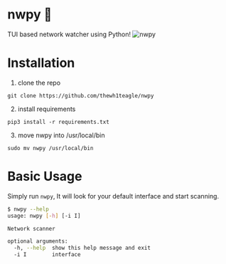 # nwpy 🚀
TUI based network watcher using Python!
![nwpy](https://user-images.githubusercontent.com/61390950/100191849-89e2ab00-2ef9-11eb-9ec3-f3a334868165.png)

# Installation
1. clone the repo
```git clone
git clone https://github.com/thewh1teagle/nwpy
```
2. install requirements
```
pip3 install -r requirements.txt
```
3. move nwpy into /usr/local/bin
```mv
sudo mv nwpy /usr/local/bin
```
# Basic Usage
Simply run ```nwpy```, It will look for your default interface and start scanning.
```bash
$ nwpy --help
usage: nwpy [-h] [-i I]

Network scanner

optional arguments:
  -h, --help  show this help message and exit
  -i I        interface
```
